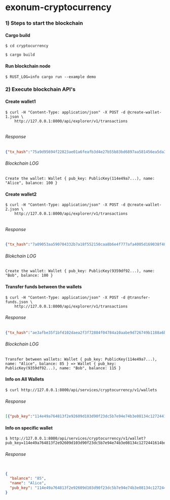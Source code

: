 # exonum-cryptocurrency


### 1) Steps to start the blockchain

#### Cargo build

```
$ cd cryptocurrency
```

```
$ cargo build
```


#### Run blockchain node

```
$ RUST_LOG=info cargo run --example demo
```


### 2) Execute blockchain API's

#### Create wallet1

```
$ curl -H "Content-Type: application/json" -X POST -d @create-wallet-1.json \
    http://127.0.0.1:8000/api/explorer/v1/transactions


```

###### Response

```json
{"tx_hash":"75a9d95694f22823ae01a6feafb3d4e27b55b83bd6897aa581456ea5da382dde"}
```

###### Blockchain LOG

```
Create the wallet: Wallet { pub_key: PublicKey(114e49a7...), name: "Alice", balance: 100 }
```


#### Create wallet2

```
$ curl -H "Content-Type: application/json" -X POST -d @create-wallet-2.json \
    http://127.0.0.1:8000/api/explorer/v1/transactions


```

###### Response

```json
{"tx_hash":"7a09053aa590704332b7a18f552150caa8b6e4f777afa4005d169038f481b7f7"}
```

###### Blokchain LOG

```
Create the wallet: Wallet { pub_key: PublicKey(9359df92...), name: "Bob", balance: 100 }
```

#### Transfer funds between the wallets

```
$ curl -H "Content-Type: application/json" -X POST -d @transfer-funds.json \
    http://127.0.0.1:8000/api/explorer/v1/transactions
```

###### Response 

```json
{"tx_hash":"ae3afbe35f1bfd102daea2f3f72884f04784a10aabe9d726749b1188a6b9fe9b"}
```

###### Blockchain LOG

```
Transfer between wallets: Wallet { pub_key: PublicKey(114e49a7...), name: "Alice", balance: 85 } => Wallet { pub_key: PublicKey(9359df92...), name: "Bob", balance: 115 }
```


#### Info on All Wallets


```
$ curl http://127.0.0.1:8000/api/services/cryptocurrency/v1/wallets

```


###### Response

```json
[{"pub_key":"114e49a764813f2e92609d103d90f23dc5b7e94e74b3e08134c1272441614bd9","name":"Alice","balance":85},{"pub_key":"9359df9223bd4c263692a437e3d244b644c7b7f847db12cc556c2e25c73e6103","name":"Bob","balance":115}]

```

#### Info on specific wallet

```
$ http://127.0.0.1:8000/api/services/cryptocurrency/v1/wallet?pub_key=114e49a764813f2e92609d103d90f23dc5b7e94e74b3e08134c1272441614bd9
```

###### Response

```json

{
  "balance": "85",
  "name": "Alice",
  "pub_key": "114e49a764813f2e92609d103d90f23dc5b7e94e74b3e08134c1272441614bd9"
}

```